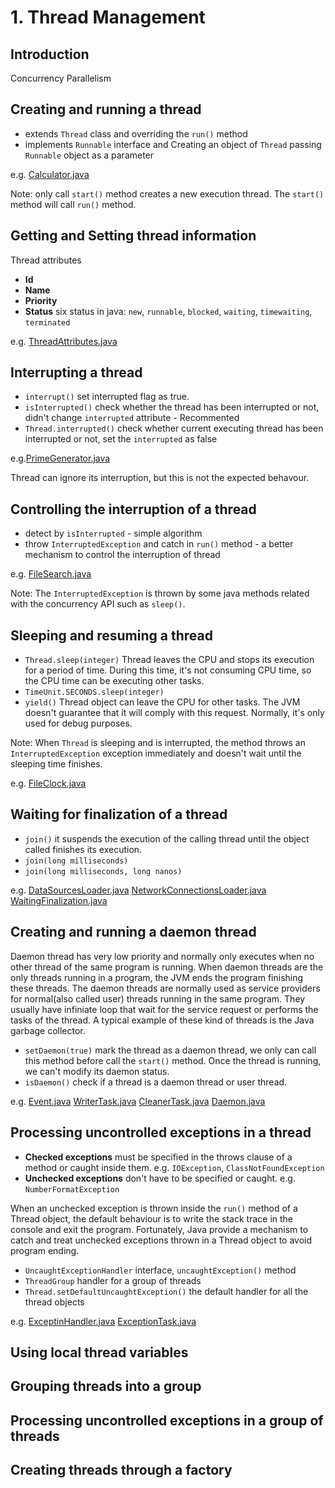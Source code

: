 # 1. Thread Management

## Introduction

Concurrency
Parallelism

## Creating and running a thread

* extends `Thread` class and overriding the `run()` method
* implements `Runnable` interface and Creating an object of `Thread` passing `Runnable` object as a parameter

e.g. [Calculator.java](Calculator.java)

Note: only call `start()` method creates a new execution thread.
The `start()` method will call `run()` method.


## Getting and Setting thread information

Thread attributes

* __Id__ 
* __Name__
* __Priority__
* __Status__ six status in java: `new`, `runnable`, `blocked`, `waiting`, `timewaiting`, `terminated`

e.g. [ThreadAttributes.java](ThreadAttributes.java)


## Interrupting a thread

* `interrupt()` set interrupted flag as true.
* `isInterrupted()` check whether the thread has been interrupted or not, didn't change `interrupted` attribute - Recommented
* `Thread.interrupted()` check whether current executing thread has been interrupted or not, set the `interrupted` as false

e.g.[PrimeGenerator.java](PrimeGenerator.java)

Thread can ignore its interruption, but this is not the expected behavour.


## Controlling the interruption of a thread

* detect by `isInterrupted` - simple algorithm
* throw `InterruptedException` and catch in `run()` method - a better mechanism to control the interruption of thread

e.g. [FileSearch.java](FileSearch.java)

Note: The `InterruptedException` is thrown by some java methods related with the concurrency API such as `sleep()`.


## Sleeping and resuming a thread

* `Thread.sleep(integer)` Thread leaves the CPU and stops its execution for a period of time. During this time, it's not consuming CPU time, so the CPU time can be executing other tasks.
* `TimeUnit.SECONDS.sleep(integer)`
* `yield()` Thread object can leave the CPU for other tasks. The JVM doesn't guarantee that it will comply with this request. Normally, it's only used for debug purposes.

Note: When `Thread` is sleeping and is interrupted, the method throws an `InterruptedException` exception immediately and doesn't wait until the sleeping time finishes.

e.g. [FileClock.java](FileClock.java)


## Waiting for finalization of a thread

* `join()`  it suspends the execution of the calling thread until the object called finishes its execution.
* `join(long milliseconds)`
* `join(long milliseconds, long nanos)`

e.g. [DataSourcesLoader.java](DataSourcesLoader.java) [NetworkConnectionsLoader.java](NetworkConnectionsLoader.java) [WaitingFinalization.java](WaitingFinalization.java)


## Creating and running a daemon thread

Daemon thread has very low priority and normally only executes when no other thread of the same program is running.
When daemon threads are the only threads running in a program, the JVM ends the program finishing these threads.
The daemon threads are normally used as service providers for normal(also called user) threads running in the same program. They usually have infiniate loop that wait for the service request or performs the tasks of the thread.
A typical example of these kind of threads is the Java garbage collector.

* `setDaemon(true)` mark the thread as a daemon thread, we only can call this method before call the `start()` method. Once the thread is running, we can't modify its daemon status.
* `isDaemon()` check if a thread is a daemon thread or user thread.

e.g. [Event.java](Event.java) [WriterTask.java](WriterTask.java) [CleanerTask.java](CleanerTask.java) [Daemon.java](Daemon.java)


## Processing uncontrolled exceptions in a thread

* __Checked exceptions__ must be specified in the throws clause of a method or caught inside them. e.g. `IOException`, `ClassNotFoundException`
* __Unchecked exceptions__ don't have to be specified or caught. e.g. `NumberFormatException`

When an unchecked exception is thrown inside the `run()` method of a Thread object, the default behaviour is to write the stack trace in the console and exit the program.
Fortunately, Java provide a mechanism to catch and treat unchecked exceptions thrown in a Thread object to avoid program ending.

* `UncaughtExceptionHandler` interface, `uncaughtException()` method
* `ThreadGroup` handler for a group of threads
* `Thread.setDefaultUncaughtException()` the default handler for all the thread objects

e.g. [ExceptinHandler.java](ExceptionHandler.java) [ExceptionTask.java](ExceptionTask.java)

## Using local thread variables



## Grouping threads into a group



## Processing uncontrolled exceptions in a group of threads



## Creating threads through a factory


